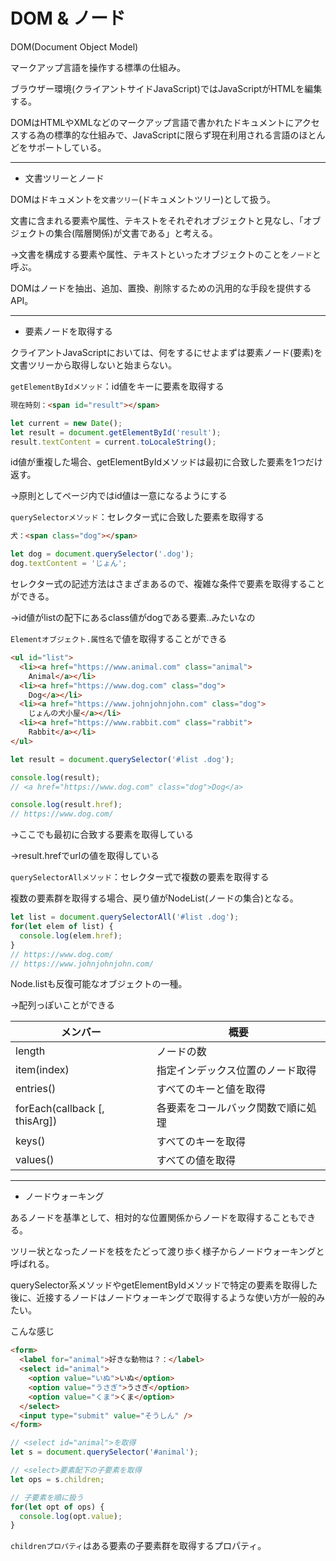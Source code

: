 # DOM & ノード

DOM(Document Object Model)

マークアップ言語を操作する標準の仕組み。

ブラウザー環境(クライアントサイドJavaScript)ではJavaScriptがHTMLを編集する。

DOMはHTMLやXMLなどのマークアップ言語で書かれたドキュメントにアクセスする為の標準的な仕組みで、JavaScriptに限らず現在利用される言語のほとんどをサポートしている。

---

- 文書ツリーとノード

DOMはドキュメントを`文書ツリー`(ドキュメントツリー)として扱う。

文書に含まれる要素や属性、テキストをそれぞれオブジェクトと見なし、「オブジェクトの集合(階層関係)が文書である」と考える。

→文書を構成する要素や属性、テキストといったオブジェクトのことを`ノード`と呼ぶ。

DOMはノードを抽出、追加、置換、削除するための汎用的な手段を提供するAPI。

---

- 要素ノードを取得する

クライアントJavaScriptにおいては、何をするにせよまずは要素ノード(要素)を文書ツリーから取得しないと始まらない。

`getElementByIdメソッド`：id値をキーに要素を取得する

```HTML
現在時刻：<span id="result"></span>
```
```JavaScript
let current = new Date();
let result = document.getElementById('result');
result.textContent = current.toLocaleString();
```
id値が重複した場合、getElementByIdメソッドは最初に合致した要素を1つだけ返す。

→原則としてページ内ではid値は一意になるようにする

`querySelectorメソッド`：セレクター式に合致した要素を取得する
```HTML
犬：<span class="dog"></span>
```
```JavaScript
let dog = document.querySelector('.dog');
dog.textContent = 'じょん';
```
セレクター式の記述方法はさまざまあるので、複雑な条件で要素を取得することができる。

→id値がlistの配下にあるclass値がdogである要素..みたいなの

`Elementオブジェクト.属性名`で値を取得することができる

```HTML
<ul id="list">
  <li><a href="https://www.animal.com" class="animal">
    Animal</a></li>
  <li><a href="https://www.dog.com" class="dog">
    Dog</a></li>
  <li><a href="https://www.johnjohnjohn.com" class="dog">
    じょんの犬小屋</a></li>
  <li><a href="https://www.rabbit.com" class="rabbit">
    Rabbit</a></li>
</ul>
```
```JavaScript
let result = document.querySelector('#list .dog');

console.log(result);
// <a href="https://www.dog.com" class="dog">Dog</a>

console.log(result.href);
// https://www.dog.com/
```
→ここでも最初に合致する要素を取得している

→result.hrefでurlの値を取得している

`querySelectorAllメソッド`：セレクター式で複数の要素を取得する

複数の要素群を取得する場合、戻り値がNodeList(ノードの集合)となる。
```JavaScript
let list = document.querySelectorAll('#list .dog');
for(let elem of list) {
  console.log(elem.href);
}
// https://www.dog.com/
// https://www.johnjohnjohn.com/
```
Node.listも反復可能なオブジェクトの一種。

→配列っぽいことができる


| メンバー | 概要 |
| --- | --- |
| length | ノードの数 |
| item(index) | 指定インデックス位置のノード取得 |
| entries() | すべてのキーと値を取得 |
| forEach(callback [, thisArg]) | 各要素をコールバック関数で順に処理 |
| keys() | すべてのキーを取得 |
| values() | すべての値を取得 |

---

- ノードウォーキング

あるノードを基準として、相対的な位置関係からノードを取得することもできる。

ツリー状となったノードを枝をたどって渡り歩く様子からノードウォーキングと呼ばれる。

querySelector系メソッドやgetElementByIdメソッドで特定の要素を取得した後に、近接するノードはノードウォーキングで取得するような使い方が一般的みたい。

こんな感じ
```HTML
<form>
  <label for="animal">好きな動物は？：</label>
  <select id="animal">
    <option value="いぬ">いぬ</option>
    <option value="うさぎ">うさぎ</option>
    <option value="くま">くま</option>
  </select>
  <input type="submit" value="そうしん" />
</form>
```
```JavaScript
// <select id="animal">を取得
let s = document.querySelector('#animal');

// <select>要素配下の子要素を取得
let ops = s.children;

// 子要素を順に扱う
for(let opt of ops) {
  console.log(opt.value);
}
```
`childrenプロパティ`はある要素の子要素群を取得するプロパティ。

